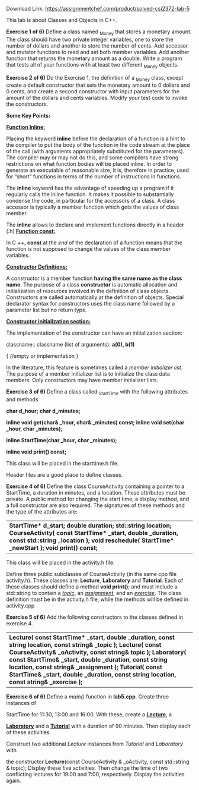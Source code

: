 Download Link: https://assignmentchef.com/product/solved-csi2372-lab-5
<br>



This lab is about Classes and Objects in C++.




<strong>Exercise 1 of 6)</strong> Define a class named <sub>Money</sub> that stores a monetary amount.  The class should have two private integer variables, one to store the number of dollars and another to store the number of cents.   Add accessor and mutator functions to read and set both member variables.   Add another function that returns the monetary amount as a double.  Write a program that tests all of your functions with at least two different <sub>Money</sub> objects.




<strong>Exercise 2 of 6)</strong> Do the Exercise 1, the definition of a <sub>Money</sub> class, except create a default constructor that sets the monetary amount to 0 dollars and 0 cents, and create a second constructor with input parameters for the amount of the dollars and cents variables.  Modify your test code to invoke the constructors.










<strong>Some Key Points: </strong>

<strong><u>Function </u></strong><strong><u>Inline</u></strong><strong><u>:</u></strong>

Placing the keyword <strong>inline</strong> before the declaration of a function is a hint to the compiler to put the body of the function in the code stream at the place of the call (with arguments appropriately substituted for the parameters). The compiler may or may not do this, and some compilers have strong restrictions on what function bodies will be placed inline. In order to generate an executable of reasonable size, it is, therefore in practice, used for “short” functions in terms of the number of instructions in functions.

The <strong>inline</strong> keyword has the advantage of speeding up a program if it regularly calls the inline function. It makes it possible to substantially condense the code, in particular for the accessors of a class. A class accessor is typically a member function which gets the values of class member.

The <strong>inline</strong> allows to declare and implement functions directly in a header (.h)  <strong><u>Function </u></strong><strong><u>const</u></strong><strong><u>:</u></strong>

In C ++, <strong>const</strong> at the <em>end</em> of the declaration of a function means that the function is not supposed to change the values of the class member variables.




<strong><u>Constructor </u></strong><strong><u>Definitions:</u></strong><strong>  </strong>

A constructor is a member function <strong>having the same name as the class name</strong>. The purpose of a class <strong>constructor</strong> is automatic allocation and initialization of resources involved in the definition of class objects. Constructors are called automatically at the definition of objects. Special declarator syntax for constructors uses the class name followed by a parameter list but no return type.




<strong><u>Constructor initialization section:</u> </strong>

The implementation of the constructor can have an initialization section:

classname:: classname (list of arguments): <strong>a(0), b(1)</strong>

{ //empty or implementation }

In the literature, this feature is sometimes called a <em>member initializer list</em>.  The purpose of a member initializer list is to initialize the class data members.   Only constructors may have member initializer lists.











































<strong>Exercise 3 of 6)</strong> Define a class called <sub>StartTime</sub> with the following attributes and methods




<strong>char d_hour;  char d_minutes;  </strong>

<strong>inline void get(char&amp; _hour, char&amp; _minutes) const;  inline void set(char _hour, char _minutes);  </strong>




<strong>inline StartTime(char _hour, char _minutes);  </strong>

<strong>inline void print() const;  </strong>




This class will be placed in the starttime.h file.

Header files are a good place to define classes.




<strong>Exercise 4 of 6)</strong> Define the class CourseActivity containing a pointer to a StartTime, a duration in minutes, and a location. These attributes must be private. A public method for changing the start time, a display method, and a full constructor are also required. The signatures of these methods and the type of the attributes are:

<table width="618">

 <tbody>

  <tr>

   <td width="618"><strong>StartTime* d_start;  double duration;  std::string location;  </strong><strong>CourseActivity( const StartTime* _start, double _duration, const std::string _location );  void reschedule( StartTime* _newStart );  void print() const;  </strong></td>

  </tr>

 </tbody>

</table>




This class will be placed in the activity.h file.

Define three public subclasses of CourseActivity (in the same cpp file activity.h). These classes are: <strong>Lecture</strong>, <strong>Laboratory</strong> and <strong>Tutorial</strong>. Each of these classes should define a method <strong>void print()</strong>; and must include a std::string to contain a <em><u>topic</u></em>, an <em><u>assignment</u></em>, and an <em><u>exercise</u></em>. The class definition must be in the activity.h file, while the methods will be defined in activity.cpp

<strong>Exercise 5 of 6)</strong>  Add the following constructors to the classes defined in exercise 4.




<table width="726">

 <tbody>

  <tr>

   <td width="726"><strong>Lecture( const StartTime* _start, double _duration, const string location,            const string&amp; _topic );  </strong><strong> </strong><strong>Lecture( const CourseActivity&amp; _oActivity, const string&amp; topic );   </strong><strong> </strong><strong>Laboratory( const StartTime&amp; _start, double _duration, const string location, const string&amp; _assignment );  </strong><strong> </strong><strong> </strong><strong>Tutorial( const StartTime&amp; _start, double _duration, const string location,                const string&amp; _exercise ); </strong><strong> </strong><strong> </strong><strong> </strong></td>

  </tr>

 </tbody>

</table>







<strong>  Exercise 6 of 6)</strong> Define a <em>main()</em> function in <strong>lab5.cpp</strong>. Create three instances of

StartTime for 11:30, 13:00 and 16:00. With these, create a <strong><u>Lecture</u></strong>, a

<strong><u>Laboratory</u></strong> and a <strong><u>Tutorial</u></strong> with a duration of 90 minutes. Then display each of these activities.

Construct two additional <em>Lecture</em> instances from <em>Tutorial</em> and <em>Laboratory</em> with

the constructor <strong>Lecture</strong>(const CourseActivity &amp; _oActivity, const std::string &amp; topic); Display these five activities.  Then change the time of two conflicting lectures for 19:00 and 7:00, respectively. Display the activities again.